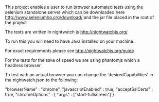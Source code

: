 This project enables a user to run browser automated tests using the selenium
standalone server which can be downloaded here
http://www.seleniumhq.org/download/
and the jar file placed in the root of the project

The tests are written in nightwatch js
http://nightwatchjs.org/

To run this you will need to have Java installed on your machine.

For exact requirements please see
http://nightwatchjs.org/guide


For the tests for the sake of speed we are using phantomjs which a headless browser

To test with an actual browser you can change the 'desiredCapabilities' in the
nightwatch.json to the following:

"browserName" : "chrome",
"javascriptEnabled" : true,
"acceptSslCerts" : true,
"chromeOptions" : {
  "args" : ["start-fullscreen"]
}
